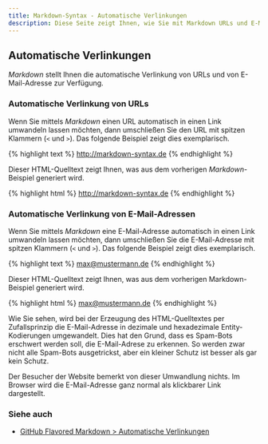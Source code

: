 ```yaml
---
title: Markdown-Syntax - Automatische Verlinkungen
description: Diese Seite zeigt Ihnen, wie Sie mit Markdown URLs und E-Mail-Adressen automatisch verlinken lassen.
---
```


## Automatische Verlinkungen

*Markdown* stellt Ihnen die automatische Verlinkung von URLs und von E-Mail-Adresse zur Verfügung.

### Automatische Verlinkung von URLs

Wenn Sie mittels *Markdown* einen URL automatisch in einen Link umwandeln lassen möchten, dann umschließen Sie den URL mit spitzen Klammern (`<` und `>`). Das folgende Beispiel zeigt dies exemplarisch.

{% highlight text %}
<http://markdown-syntax.de>
{% endhighlight %}

Dieser HTML-Quelltext zeigt Ihnen, was aus dem vorherigen *Markdown*-Beispiel generiert wird.

{% highlight html %}
<a href="http://markdown-syntax.de">http://markdown-syntax.de</a>
{% endhighlight %}

### Automatische Verlinkung von E-Mail-Adressen

Wenn Sie mittels *Markdown* eine E-Mail-Adresse automatisch in einen Link umwandeln lassen möchten, dann umschließen Sie die E-Mail-Adresse mit spitzen Klammern (`<` und `>`). Das folgende Beispiel zeigt dies exemplarisch.

{% highlight text %}
<max@mustermann.de>
{% endhighlight %}

Dieser HTML-Quelltext zeigt Ihnen, was aus dem vorherigen Markdown-Beispiel generiert wird.

{% highlight html %}
<a href="&#109;&#x61;&#x69;&#108;&#x74;&#111;:&#x6D;&#x61;&#x78;&#64;&#109;u&#x73;&#x74;&#101;&#x72;&#109;&#x61;&#x6E;&#x6E;&#46;&#100;&#x65;">&#x6D;&#x61;&#x78;&#64;&#109;u&#x73;&#x74;&#101;&#x72;&#109;&#x61;&#x6E;&#x6E;&#46;&#100;&#x65;</a>
{% endhighlight %}

Wie Sie sehen, wird bei der Erzeugung des HTML-Quelltextes per Zufallsprinzip die E-Mail-Adresse in dezimale und hexadezimale Entity-Kodierungen umgewandelt. Dies hat den Grund, dass es Spam-Bots erschwert werden soll, die E-Mail-Adrese zu erkennen. So werden zwar nicht alle Spam-Bots ausgetrickst, aber ein kleiner Schutz ist besser als gar kein Schutz.

Der Besucher der Website bemerkt von dieser Umwandlung nichts. Im Browser wird die E-Mail-Adresse ganz normal als klickbarer Link 
dargestellt.

### Siehe auch

* [GitHub Flavored Markdown > Automatische Verlinkungen](/Syntax-GFM/Automatische-Verlinkungen/)
